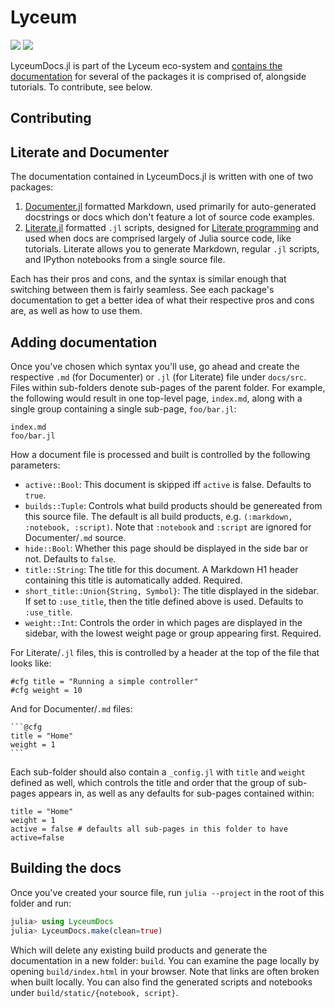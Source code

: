 # Lyceum

![](https://github.com/Lyceum/LyceumDocs.jl/workflows/CI/badge.svg)
[![](https://img.shields.io/badge/docs-latest-blue.svg)](https://lyceum.github.io/LyceumDocs.jl/dev/)

LyceumDocs.jl is part of the Lyceum eco-system and [contains the documentation](https://lyceum.github.io/LyceumDocs.jl/dev/) for several of the packages it is comprised of, alongside tutorials. To contribute, see below.


## Contributing

## Literate and Documenter

The documentation contained in LyceumDocs.jl is written with one of two packages:

1. [Documenter.jl](https://github.com/JuliaDocs/Documenter.jl) formatted Markdown, used primarily for auto-generated docstrings or docs which don't feature a lot of source code examples.
2. [Literate.jl](https://github.com/fredrikekre/Literate.jl) formatted `.jl` scripts, designed for [Literate programming](https://en.wikipedia.org/wiki/Literate_programming) and used when docs are comprised largely of Julia source code, like tutorials. Literate allows you to generate Markdown, regular `.jl` scripts, and IPython notebooks from a single source file.

Each has their pros and cons, and the syntax is similar enough that switching between them is fairly seamless. See each package's documentation to get a better idea of what their respective pros and cons are, as well as how to use them.

## Adding documentation

Once you've chosen which syntax you'll use, go ahead and create the respective `.md` (for Documenter) or `.jl` (for Literate) file under `docs/src`. Files within sub-folders denote sub-pages of the parent folder. For example, the following would result in one top-level page, `index.md`, along with a single group containing a single sub-page, `foo/bar.jl`:

```
index.md
foo/bar.jl
```

How a document file is processed and built is controlled by the following parameters:

* `active::Bool`: This document is skipped iff `active` is false. Defaults to `true`.
* `builds::Tuple`: Controls what build products should be genereated from this source file. The default is all build products, e.g. `(:markdown, :notebook, :script)`. Note that `:notebook` and `:script` are ignored for Documenter/`.md` source.
* `hide::Bool`: Whether this page should be displayed in the side bar or not. Defaults to `false`.
* `title::String`: The title for this document. A Markdown H1 header containing this title is automatically added. Required.
* `short_title::Union{String, Symbol}`: The title displayed in the sidebar. If set to `:use_title`, then the title defined above is used. Defaults to `:use_title`.
* `weight::Int`: Controls the order in which pages are displayed in the sidebar, with the lowest weight page or group appearing first. Required.

For Literate/`.jl` files, this is controlled by a header at the top of the file that looks like:
```
#cfg title = "Running a simple controller"
#cfg weight = 10
```

And for Documenter/`.md` files:
````
```@cfg
title = "Home"
weight = 1
```
````

Each sub-folder should also contain a `_config.jl` with `title` and `weight` defined as well, which controls the title and order that the group of sub-pages appears in, as well as any defaults for sub-pages contained within:
```
title = "Home"
weight = 1
active = false # defaults all sub-pages in this folder to have active=false
```

## Building the docs

Once you've created your source file, run `julia --project` in the root of this folder and run:

```julia
julia> using LyceumDocs
julia> LyceumDocs.make(clean=true)
```

Which will delete any existing build products and generate the documentation in a new folder: `build`. You can examine the page locally by opening `build/index.html` in your browser. Note that links are often broken when built locally. You can also find the generated scripts and notebooks under `build/static/{notebook, script}`.
